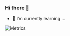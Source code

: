 ### Hi there 👋
- 🌱 I’m currently learning ...

![Metrics](https://metrics.lecoq.io/dyakimchuk?template=classic&base.header=0&base.activity=0&followup=1&isocalendar=1&languages=1&stars=1&isocalendar.duration=half-year&languages.ignored=HTML%2C%20CSS&languages.colors=github&languages.threshold=0%25&stars.limit=4&config.timezone=Europe%2FKiev&config.animated=true)

<!--
**dyakimchuk/dyakimchuk** is a ✨ _special_ ✨ repository because its `README.md` (this file) appears on your GitHub profile.
![Metrics](https://metrics.lecoq.io/dyakimchuk?template=classic&base.header=0&base.activity=0&followup=1&activity=1&isocalendar=1&languages=1&stars=1&activity.limit=5&activity.days=14&activity.filter=all&isocalendar.duration=half-year&languages.ignored=HTML%2C%20CSS&languages.colors=github&languages.threshold=0%25&stars.limit=4&config.timezone=Europe%2FKiev&config.animated=true)

Here are some ideas to get you started:

- 🔭 I’m currently working on ...
- 🌱 I’m currently learning ...
- 👯 I’m looking to collaborate on ...
- 🤔 I’m looking for help with ...
- 💬 Ask me about ...
- 📫 How to reach me: ...
- 😄 Pronouns: ...
- ⚡ Fun fact: ...
-->
